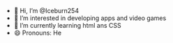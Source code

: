 - 👋 Hi, I’m @Iceburn254
- 👀 I’m interested in developing apps and video games
- 🌱 I’m currently learning html ans CSS
- 😄 Pronouns: He

<!---
Iceburn254/Iceburn254 is a ✨ special ✨ repository because its `README.md` (this file) appears on your GitHub profile.
You can click the Preview link to take a look at your changes.
--->
